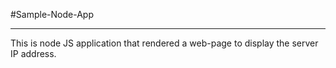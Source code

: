 #Sample-Node-App

---

This is node JS application that rendered a web-page to display the server IP address.
